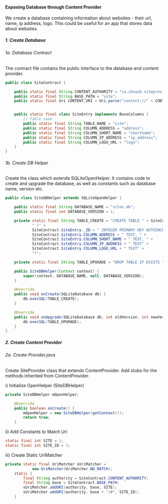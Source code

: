 #### Exposing Database through Content Provider

We create a database containing information about websites - their url, name, ip address, logo. This could be useful for an app that stores data about websites.

##### 1. Create Database
###### 1a. Database Contract
The contract file contains the public interface to the database and content provider.

```java
public class SiteContract {

    public static final String CONTENT_AUTHORITY = "ca.shoaib.siteprovider.sites";
    public static final String BASE_PATH = "site";
    public static final Uri CONTENT_URI = Uri.parse("content://" + CONTENT_AUTHORITY + "/" + BASE_PATH);


    public static final class SiteEntry implements BaseColumns {
        // Table name
        public static final String TABLE_NAME = "site";
        public static final String COLUMN_ADDRESS = "address";
        public static final String COLUMN_SHORT_NAME = "shortname";
        public static final String COLUMN_IP_ADDRESS = "ip_address";
        public static final String COLUMN_LOGO_URL = "logo";
    }
}
```

###### 1b. Create DB Helper
Create the class which extends SQLiteOpenHelper. It contains code to create and upgrade the database, as well as constants such as database name, version etc.

```java
public class SiteDBHelper extends SQLiteOpenHelper {

    public static final String DATABASE_NAME = "sites.db";
    public static final int DATABASE_VERSION = 1;

    private static final String TABLE_CREATE = "CREATE TABLE " + SiteContract.SiteEntry.TABLE_NAME +
            " (" +
            SiteContract.SiteEntry._ID + " INTEGER PRIMARY KEY AUTOINCREMENT, " +
            SiteContract.SiteEntry.COLUMN_ADDRESS + " TEXT, " +
            SiteContract.SiteEntry.COLUMN_SHORT_NAME + " TEXT, " +
            SiteContract.SiteEntry.COLUMN_IP_ADDRESS + " TEXT" +
            SiteContract.SiteEntry.COLUMN_LOGO_URL + " TEXT" +
            ")";

    private static final String TABLE_UPGRADE = "DROP TABLE IF EXISTS " + SiteContract.SiteEntry.TABLE_NAME;

    public SiteDBHelper(Context context) {
        super(context, DATABASE_NAME, null, DATABASE_VERSION);
    }

    @Override
    public void onCreate(SQLiteDatabase db) {
        db.execSQL(TABLE_CREATE);
    }

    @Override
    public void onUpgrade(SQLiteDatabase db, int oldVersion, int newVersion) {
        db.execSQL(TABLE_UPGRADE);
    }
}
```

##### 2. Create Content Provider
###### 2a. Create Provider.java
Create SiteProvider class that extends ContentProvider. Add stubs for the methods inherited from ContentProvider.

i) Initialize OpenHelper (SiteDBHelper)

```java
private SiteDBHelper mOpenHelper;

    @Override
    public boolean onCreate() {
        mOpenHelper = new SiteDBHelper(getContext());
        return true;
    }
```

ii) Add Constants to Match Uri

```java
static final int SITE = 1;
static final int SITE_ID = 2;
```

iii) Create Static UriMatcher
```java
private static final UriMatcher sUriMatcher =
            new UriMatcher(UriMatcher.NO_MATCH);
    static {
        final String authority = SiteContract.CONTENT_AUTHORITY;
        final String base = SiteContract.BASE_PATH;
        sUriMatcher.addURI(authority, base, SITE);
        sUriMatcher.addURI(authority, base + "/#", SITE_ID);
    }
```


